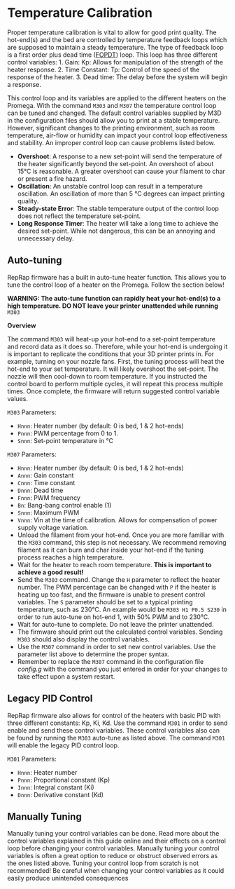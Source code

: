 # Temperature Calibration

Proper temperature calibration is vital to allow for good print quality. The hot-end\(s\) and the bed are controlled by temperature feedback loops which are supposed to maintain a steady temperature. The type of feedback loop is a first order plus dead time \([FOPDT](https://controlguru.com/process-data-dynamic-modeling-and-a-recipe-for-profitable-control/)\) loop. This loop has three different control variables: 1. Gain: Kp: Allows for manipulation of the strength of the heater response. 2. Time Constant: Tp: Control of the speed of the response of the heater. 3. Dead time: The delay before the system will begin a response.

This control loop and its variables are applied to the different heaters on the Promega. With the command `M303` and `M307` the temperature control loop can be tuned and changed. The default control variables supplied by M3D in the configuration files should allow you to print at a stable temperature. However, significant changes to the printing environment, such as room temperature, air-flow or humidity can impact your control loop effectiveness and stability. An improper control loop can cause problems listed below.

* **Overshoot**: A response to a new set-point will send the temperature of the heater significantly beyond the set-point. An overshoot of about 15°C is reasonable. A greater overshoot can cause your filament to char or present a fire hazard. 
* **Oscillation**: An unstable control loop can result in a temperature oscillation. An oscillation of more than 5 °C degrees can impact printing quality.
* **Steady-state Error**: The stable temperature output of the control loop does not reflect the temperature set-point.
* **Long Response Timer**: The heater will take a long time to achieve the desired set-point. While not dangerous, this can be an annoying and unnecessary delay.

## Auto-tuning

RepRap firmware has a built in auto-tune heater function. This allows you to tune the control loop of a heater on the Promega. Follow the section below!

**WARNING: The auto-tune function can rapidly heat your hot-end\(s\) to a high temperature. DO NOT leave your printer unattended while running** `M303`

**Overview**

The command `M303` will heat-up your hot-end to a set-point temperature and record data as it does so. Therefore, while your hot-end is undergoing it is important to replicate the conditions that your 3D printer prints in. For example, turning on your nozzle fans. First, the tuning process will heat the hot-end to your set temperature. It will likely overshoot the set-point. The nozzle will then cool-down to room temperature. If you instructed the control board to perform multiple cycles, it will repeat this process multiple times. Once complete, the firmware will return suggested control variable values.

`M303` Parameters:

* `Hnnn`: Heater number \(by default: 0 is bed, 1 & 2 hot-ends\)
* `Pnnn`: PWM percentage from 0 to 1.
* `Snnn`: Set-point temperature in °C

`M307` Parameters:

* `Hnnn`: Heater number \(by default: 0 is bed, 1 & 2 hot-ends\)
* `Annn`: Gain constant
* `Cnnn`: Time constant
* `Dnnn`: Dead time
* `Fnnn`: PWM frequency
* `Bn`: Bang-bang control enable \(1\)
* `Snnn`: Maximum PWM
* `Vnnn`: Vin at the time of calibration. Allows for compensation of power supply voltage variation.
* Unload the filament from your hot-end. Once you are more familiar with the `M303` command, this step is not necessary. We recommend removing filament as it can burn and char inside your hot-end if the tuning process reaches a high temperature.
* Wait for the heater to reach room temperature. **This is important to achieve a good result!**
* Send the `M303` command. Change the `H` parameter to reflect the heater number. The PWM percentage can be changed with `P` if the heater is heating up too fast, and the firmware is unable to present control variables. The `S` parameter should be set to a typical printing temperature, such as 230°C. An example would be `M303 H1 P0.5 S230` in order to run auto-tune on hot-end 1, with 50% PWM and to 230°C.
* Wait for auto-tune to complete. Do not leave the printer unattended.
* The firmware should print out the calculated control variables. Sending `M303` should also display the control variables.
* Use the `M307` command in order to set new control variables. Use the parameter list above to determine the proper syntax. 
* Remember to replace the `M307` command in the configuration file _config.g_ with the command you just entered in order for your changes to take effect upon a system restart.

## Legacy PID Control

RepRap firmware also allows for control of the heaters with basic PID with three different constants: Kp, Ki, Kd. Use the command `M301` in order to send enable and send these control variables. These control variables also can be found by running the `M303` auto-tune as listed above. The command `M301` will enable the legacy PID control loop.

`M301` Parameters:

* `Hnnn`: Heater number
* `Pnnn`: Proportional constant \(Kp\)
* `Innn`: Integral constant \(Ki\)
* `Dnnn`: Derivative constant \(Kd\)

## Manually Tuning

Manually tuning your control variables can be done. Read more about the control variables explained in this guide online and their effects on a control loop before changing your control variables. Manually tuning your control variables is often a great option to reduce or obstruct observed errors as the ones listed above. Tuning your control loop from scratch is not recommended! Be careful when changing your control variables as it could easily produce unintended consequences

